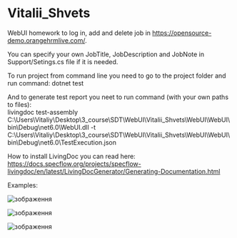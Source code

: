 # Vitalii_Shvets
WebUI homework to log in, add and delete job in https://opensource-demo.orangehrmlive.com/.

You can specify your own JobTitle, JobDescription and JobNote in Support/Setings.cs file if it is needed.  

To run project from command line you need to go to the project folder and run command: dotnet test 

And to generate test report you neet to run command (with your own paths to files):  
livingdoc test-assembly C:\Users\Vitaliy\Desktop\3_course\SDT\WebUI\Vitalii_Shvets\WebUI\WebUI\bin\Debug\net6.0\WebUI.dll -t C:\Users\Vitaliy\Desktop\3_course\SDT\WebUI\Vitalii_Shvets\WebUI\WebUI\bin\Debug\net6.0\TestExecution.json

How to install LivingDoc you can read here: https://docs.specflow.org/projects/specflow-livingdoc/en/latest/LivingDocGenerator/Generating-Documentation.html  

Examples: 

![зображення](https://github.com/Glekk/Vitalii_Shvets/assets/91060482/df0ed564-a130-4820-b42d-64e94368f268)

![зображення](https://github.com/Glekk/Vitalii_Shvets/assets/91060482/44fe70b3-ccc8-4c49-8b87-d58fcf6effb3)

![зображення](https://github.com/Glekk/Vitalii_Shvets/assets/91060482/911316bf-7edf-4435-9194-0379342afa66)
